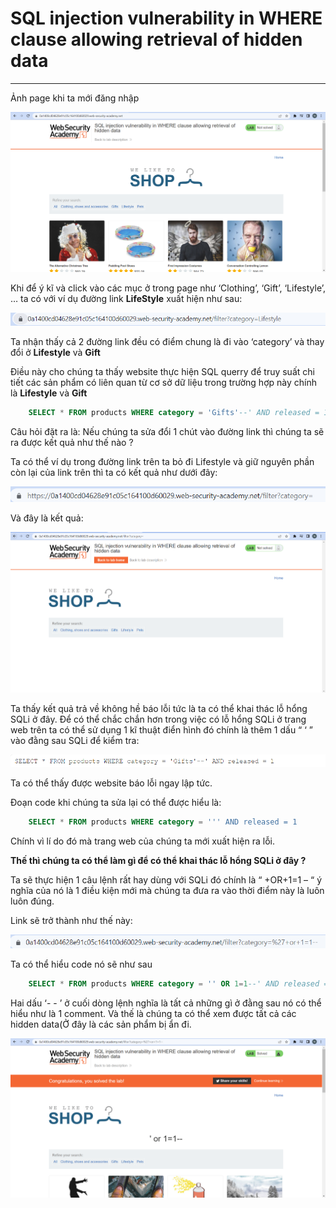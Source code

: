 # SQL injection vulnerability in WHERE clause allowing retrieval of hidden data
---
Ảnh page khi ta mới đăng nhập

![Pic](https://github.com/thewantedx/SQLi-PortSwigger-WriteUp/blob/main/Bin/SQLi_1.png)

Khi để ý kĩ và click vào các mục ở trong page như ‘Clothing’, ‘Gift’, ‘Lifestyle’, … ta có với ví dụ đường link **LifeStyle** xuất hiện như sau:

![Pic](https://github.com/thewantedx/SQLi-PortSwigger-WriteUp/blob/main/Bin/SQLi_2.png)

Ta nhận thấy cả 2 đường link đều có điểm chung là đi vào ‘category’ và thay đổi ở **Lifestyle** và **Gift**

Điều này cho chúng ta thấy website thực hiện SQL querry để truy suất chi tiết các sản phẩm có liên quan từ cơ sở dữ liệu trong trường hợp này chính là **Lifestyle** và **Gift**

```SQL
    SELECT * FROM products WHERE category = 'Gifts'--' AND released = 1 
```

Câu hỏi đặt ra là: Nếu chúng ta sửa đổi 1 chút vào đường link thì chúng ta sẽ ra được kết quả như thế nào ? 

Ta có thể ví dụ trong đường link trên ta bỏ đi Lifestyle và giữ nguyên phần còn lại của link trên thì ta có kết quả như dưới đây:

![Pic](https://github.com/thewantedx/SQLi-PortSwigger-WriteUp/blob/main/Bin/SQLi_4.png)

Và đây là kết quả: 

![Pic](https://github.com/thewantedx/SQLi-PortSwigger-WriteUp/blob/main/Bin/SQLi_5.png)

Ta thấy kết quả trả về không hề báo lỗi tức là ta có thể khai thác lỗ hổng SQLi ở đây.
Để có thể chắc chắn hơn trong việc có lỗ hổng SQLi ở trang web trên ta có thể sử dụng 1 kĩ thuật điển hình đó chính là thêm 1 dấu “  ‘  ” vào đằng sau SQLi để kiểm tra:

![Pic](https://github.com/thewantedx/SQLi-PortSwigger-WriteUp/blob/main/Bin/SQLi_6.png)

Ta có thể thấy được website báo lỗi ngay lập tức.

Đoạn code khi chúng ta sửa lại có thể được hiểu là: 

```SQL
    SELECT * FROM products WHERE category = ''' AND released = 1
```
Chính vì lí do đó mà trang web của chúng ta mới xuất hiện ra lỗi. 

**Thế thì chúng ta có thể làm gì để có thể khai thác lỗ hổng SQLi ở đây ?**

Ta sẽ thực hiện 1 câu lệnh rất hay dùng với SQLi đó chính là “ +OR+1=1 – “ ý nghĩa của nó là 1 điều kiện mới mà chúng ta đưa ra vào thời điểm này là luôn luôn đúng.

Link sẽ trở thành như thế này:

![Pic](https://github.com/thewantedx/SQLi-PortSwigger-WriteUp/blob/main/Bin/SQLi_9.png)

Ta có thể hiểu code nó sẽ như sau

```SQL
    SELECT * FROM products WHERE category = '' OR 1=1--' AND released = 1
```
Hai dấu  ‘- - ’ ở cuối dòng lệnh nghĩa là tất cả những gì ở đằng sau nó có thể hiểu như là 1 comment. Và thế là chúng ta có thể xem được tất cả các hidden data(Ở đây là các sản phẩm bị ẩn đi.

![Pic](https://github.com/thewantedx/SQLi-PortSwigger-WriteUp/blob/main/Bin/SQLi_11.png)